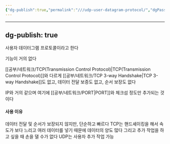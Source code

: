 ```yaml
---
{"dg-publish":true,"permalink":"///udp-user-datagram-protocol/","dgPassFrontmatter":true}
---
```



---
dg-publish: true
---
사용자 데이터그램 프로토콜이라고 한다

기능이 거의 없다

[[공부/네트워크/TCP(Transmission Control Protocol)\|TCP(Transmission Control Protocol)]]와 다르게 [[공부/네트워크/TCP 3-way Handshake\|TCP 3-way Handshake]]도 없고, 데이터 전달 보증도 없고, 순서 보장도 없다

IP와 거의 같으며 여기에 [[공부/네트워크/PORT\|PORT]]와 체크섬 정도만 추가되는 것이다

#### 사용 이유

데이터 전달 및 순서가 보장되지 않지만, 단순하고 빠르다
TCP는 핸드셰이킹을 해서 속도가 보다 느리고 여러 데이터를 넣기 때문에 데이터의 양도 많다
그리고 추가 작업을 하고  싶을 때 손을 댈 수가 없다
UDP는 사용자 추가 작업 가능